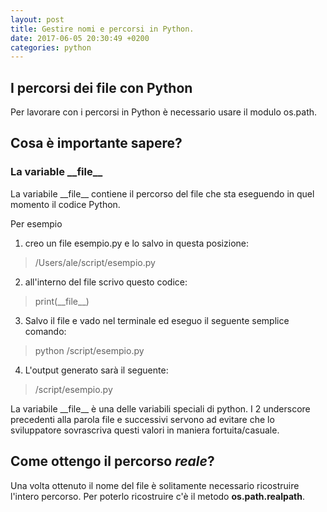 ```yaml
---
layout: post
title: Gestire nomi e percorsi in Python.
date: 2017-06-05 20:30:49 +0200
categories: python
---
```


## I percorsi dei file con Python

Per lavorare con i percorsi in Python è necessario usare il modulo os.path.

## Cosa è importante sapere?

### La variable \_\_file\_\_ 

La variabile \_\_file\_\_ contiene il percorso del file che sta eseguendo in quel momento il codice Python.

Per esempio 


1) creo un file esempio.py e lo salvo in questa posizione:

> /Users/ale/script/esempio.py

2) all'interno del file scrivo questo codice:

> print(\_\_file\_\_)

3) Salvo il file e vado nel terminale ed eseguo il seguente semplice comando:

> python /script/esempio.py

4) L'output generato sarà il seguente:

> /script/esempio.py

La variabile \_\_file\_\_ è una delle variabili speciali di python. 
I 2 underscore precedenti alla parola file e successivi servono ad evitare che lo sviluppatore sovrascriva questi valori in maniera fortuita/casuale.


## Come ottengo il percorso _reale_?

Una volta ottenuto il nome del file è solitamente necessario ricostruire l'intero percorso.
Per poterlo ricostruire c'è il metodo __os.path.realpath__.

